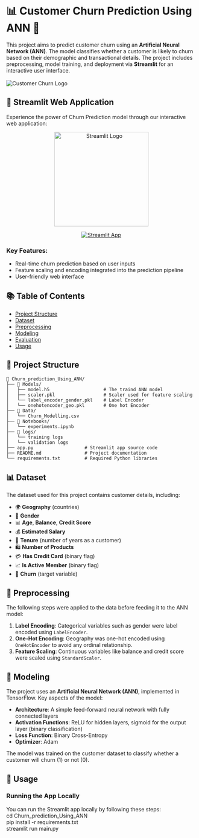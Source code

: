 # 📊 Customer Churn Prediction Using ANN 🤖

This project aims to predict customer churn using an **Artificial Neural Network (ANN)**. The model classifies whether a customer is likely to churn based on their demographic and transactional details. The project includes preprocessing, model training, and deployment via **Streamlit** for an interactive user interface.
<br/>
<br/>
![Customer Churn Logo](https://daxg39y63pxwu.cloudfront.net/images/blog/churn-models/Customer_Churn_Prediction_Models_in_Machine_Learning.webp)

## 🚀 Streamlit Web Application

Experience the power of Churn Prediction model through our interactive web application:
<p align="center">
  <a href="https://amazon-alexa-sentiment-analysis-dfh55obrkh83nwut9kyfhn.streamlit.app/">
    <img src="https://streamlit.io/images/brand/streamlit-logo-secondary-colormark-darktext.png" width="250" alt="Streamlit Logo">
  </a>
</p>

<p align="center">
  <a href="https://amazon-alexa-sentiment-analysis-dfh55obrkh83nwut9kyfhn.streamlit.app/">
    <img src="https://static.streamlit.io/badges/streamlit_badge_black_white.svg" alt="Streamlit App">
  </a>
</p>

### Key Features:
- Real-time churn prediction based on user inputs
- Feature scaling and encoding integrated into the prediction pipeline
- User-friendly web interface

## 📚 Table of Contents
- [Project Structure](#-project-structure)
- [Dataset](#-dataset)
- [Preprocessing](#-preprocessing)
- [Modeling](#-modeling)
- [Evaluation](#-evaluation)
- [Usage](#-usage)

## 📂 Project Structure

```
📂 Churn_prediction_Using_ANN/
├── 📁 Models/
│   ├── model.h5                    # The traind ANN model
│   ├── scaler.pkl                  # Scaler used for feature scaling
│   └── label_encoder_gender.pkl    # Label Encoder 
│   └── onehotencoder_geo.pkl       # One hot Encoder
├── 📂 Data/
│   └── Churn_Modelling.csv
├── 📂 Notebooks/
│   └── experiments.ipynb
├── 📂 logs/
│   └── training logs
│   └── validation logs
├── app.py                   # Streamlit app source code
├── README.md                # Project documentation
└── requirements.txt         # Required Python libraries
```


## 📊 Dataset

The dataset used for this project contains customer details, including:

- 🌍 **Geography** (countries)
- 👥 **Gender**
- 📊 **Age**, **Balance**, **Credit Score**
- 💰 **Estimated Salary**
- 📅 **Tenure** (number of years as a customer)
- 🛍️ **Number of Products**
- 💳 **Has Credit Card** (binary flag)
- 📈 **Is Active Member** (binary flag)
- 🔄 **Churn** (target variable)

## 🧹 Preprocessing

The following steps were applied to the data before feeding it to the ANN model:

1. **Label Encoding**: Categorical variables such as gender were label encoded using `LabelEncoder`.
2. **One-Hot Encoding**: Geography was one-hot encoded using `OneHotEncoder` to avoid any ordinal relationship.
3. **Feature Scaling**: Continuous variables like balance and credit score were scaled using `StandardScaler`.

## 🤖 Modeling

The project uses an **Artificial Neural Network (ANN)**, implemented in TensorFlow. Key aspects of the model:

- **Architecture**: A simple feed-forward neural network with fully connected layers
- **Activation Functions**: ReLU for hidden layers, sigmoid for the output layer (binary classification)
- **Loss Function**: Binary Cross-Entropy
- **Optimizer**: Adam

The model was trained on the customer dataset to classify whether a customer will churn (1) or not (0).

## 🚀 Usage

### Running the App Locally

You can run the Streamlit app locally by following these steps:<br/>
cd Churn_prediction_Using_ANN<br/>
pip install -r requirements.txt<br/>
streamlit run main.py<br/>


